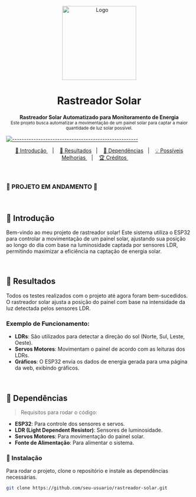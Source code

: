 <p align="center">
  <img src="URL_DA_SUA_IMAGEM" alt="Logo" width="200" height="200" />
</p>

<h1 align="center"> Rastreador Solar </h1>

<a id="Sumário"></a>

<p align="center">
  <b> Rastreador Solar Automatizado para Monitoramento de Energia </b></br>
  <sub> Este projeto busca automatizar a movimentação de um painel solar para captar a maior quantidade de luz solar possível.
  <sub>
</p>

[![-----------------------------------------------------](https://raw.githubusercontent.com/andreasbm/readme/master/assets/lines/colored.png)](#table-of-contents)

<p align="center">
  <a href="#Introdução"> 🧩 Introdução </a>&nbsp;&nbsp;&nbsp;|&nbsp;&nbsp;&nbsp;
  <a href="#Resultados"> 🚀 Resultados</a>&nbsp;&nbsp;&nbsp;|&nbsp;&nbsp;&nbsp;
  <a href="#Dependências"> 🧪 Dependências</a>&nbsp;&nbsp;&nbsp;|&nbsp;&nbsp;&nbsp;
  <a href="#Ideias">💡 Possíveis Melhorias </a>&nbsp;&nbsp;&nbsp;|&nbsp;&nbsp;&nbsp;
  <a href="#Creditos"> 🏆 Créditos </a>&nbsp;&nbsp;&nbsp;&nbsp;&nbsp;&nbsp;
</p>

<br/>

### 🚧 PROJETO EM ANDAMENTO 🚧

<br/>

<a id="Introdução"></a>
## 🧩 Introdução 

Bem-vindo ao meu projeto de rastreador solar! Este sistema utiliza o ESP32 para controlar a movimentação de um painel solar, ajustando sua posição ao longo do dia com base na luminosidade captada por sensores LDR, permitindo maximizar a eficiência na captação de energia solar.

<br/>

<a id="Resultados"></a>
## 🚀 Resultados 

Todos os testes realizados com o projeto até agora foram bem-sucedidos. O rastreador solar ajusta a posição do painel com base na intensidade da luz detectada pelos sensores LDR.

### Exemplo de Funcionamento:

- **LDRs**: São utilizados para detectar a direção do sol (Norte, Sul, Leste, Oeste).
- **Servos Motores**: Movimentam o painel de acordo com as leituras dos LDRs.
- **Gráficos**: O ESP32 envia os dados de energia gerada para uma página da web, exibindo gráficos.

<br/>

<a id="Dependências"></a>
## 🧪 Dependências

> Requisitos para rodar o código:

- **ESP32**: Para controle dos sensores e servos.
- **LDR (Light Dependent Resistor)**: Sensores de luminosidade.
- **Servos Motores**: Para movimentação do painel solar.
- **Fonte de Alimentação**: Para alimentar o sistema.

### 📖 Instalação

Para rodar o projeto, clone o repositório e instale as dependências necessárias.

```bash
git clone https://github.com/seu-usuario/rastreador-solar.git




